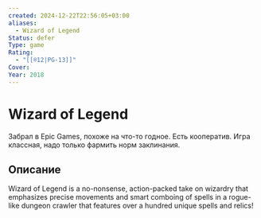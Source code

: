 ```yaml
---
created: 2024-12-22T22:56:05+03:00
aliases:
  - Wizard of Legend
Status: defer
Type: game
Rating:
  - "[[®️12|PG-13]]"
Cover:
Year: 2018
---
```


# Wizard of Legend

Забрал в Epic Games, похоже на что-то годное. Есть кооператив. Игра классная, надо только фармить норм заклинания.

## Описание

Wizard of Legend is a no-nonsense, action-packed take on wizardry that emphasizes precise movements and smart comboing of spells in a rogue-like dungeon crawler that features over a hundred unique spells and relics!
